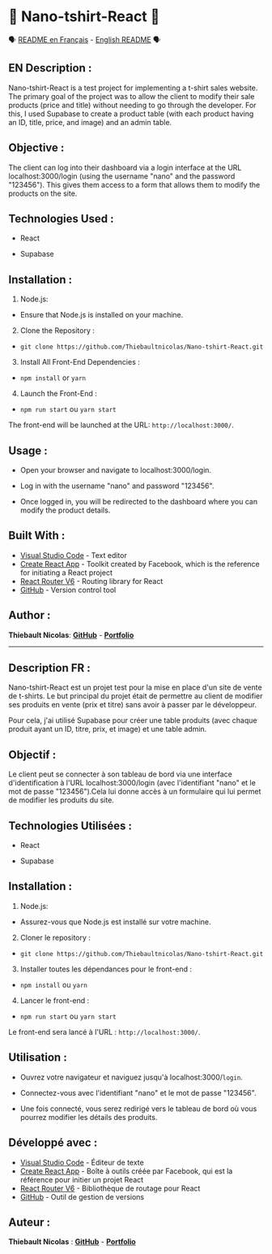 # 👕 Nano-tshirt-React 👕

🗣️ <a href="#description-fr-">README en Français</a> - <a href="#en-description">English README</a> 🗣️

## EN Description :

Nano-tshirt-React is a test project for implementing a t-shirt sales website. The primary goal of the project was to allow the client to modify their sale products (price and title) without needing to go through the developer. For this, I used Supabase to create a product table (with each product having an ID, title, price, and image) and an admin table.

## Objective :

The client can log into their dashboard via a login interface at the URL localhost:3000/login (using the username "nano" and the password "123456"). This gives them access to a form that allows them to modify the products on the site.

## Technologies Used :

-  React

-  Supabase

## Installation :

1. Node.js:

-   Ensure that Node.js is installed on your machine.

2. Clone the Repository :

-   `git clone https://github.com/Thiebaultnicolas/Nano-tshirt-React.git`

3. Install All Front-End Dependencies :

-   `npm install` or `yarn`

4. Launch the Front-End :

-   `npm run start` ou `yarn start`

The front-end will be launched at the URL:
`http://localhost:3000/`.

## Usage : 

-  Open your browser and navigate to localhost:3000/login. 

-  Log in with the username "nano" and password "123456". 

-  Once logged in, you will be redirected to the dashboard where you can modify the product details.

## Built With :

-   [Visual Studio Code](https://code.visualstudio.com/) - Text editor
-   [Create React App](https://create-react-app.dev/) - Toolkit created by Facebook, which is the reference for initiating a React project
-   [React Router V6](https://reactrouter.com/) - Routing library for React
-   [GitHub](https://github.com/) - Version control tool


## Author :

**Thiebault Nicolas**: [**GitHub**](https://github.com/Thiebaultnicolas) - [**Portfolio**](https://thiebault-nicolas.fr/)

---

## Description FR :

Nano-tshirt-React est un projet test pour la mise en place d'un site de vente de t-shirts. Le but principal du projet était de permettre au client de modifier ses produits en vente (prix et titre) sans avoir à passer par le développeur. 

Pour cela, j'ai utilisé Supabase pour créer une table produits (avec chaque produit ayant un ID, titre, prix, et image) et une table admin.

## Objectif : 

Le client peut se connecter à son tableau de bord via une interface d'identification à l'URL localhost:3000/login (avec l'identifiant "nano" et le mot de passe "123456").Cela lui donne accès à un formulaire qui lui permet de modifier les produits du site.

## Technologies Utilisées :

-  React

-  Supabase

## Installation :

1. Node.js:

-   Assurez-vous que Node.js est installé sur votre machine.

2. Cloner le repository :

-   `git clone https://github.com/Thiebaultnicolas/Nano-tshirt-React.git`

3. Installer toutes les dépendances pour le front-end :

-   `npm install` ou `yarn`

4. Lancer le front-end :

-   `npm run start` ou `yarn start`

Le front-end sera lancé à l'URL :
`http://localhost:3000/`.


## Utilisation : 

-  Ouvrez votre navigateur et naviguez jusqu'à localhost:3000/```login```.

-  Connectez-vous avec l'identifiant "nano" et le mot de passe "123456". 

-  Une fois connecté, vous serez redirigé vers le tableau de bord où vous pourrez modifier les détails des produits.

## Développé avec :

-   [Visual Studio Code](https://code.visualstudio.com/) - Éditeur de texte
-   [Create React App](https://create-react-app.dev/) - Boîte à outils créée par Facebook, qui est la référence pour initier un projet React
-   [React Router V6](https://reactrouter.com/) - Bibliothèque de routage pour React
-   [GitHub](https://github.com/) - Outil de gestion de versions


## Auteur :

**Thiebault Nicolas** : [**GitHub**](https://github.com/Thiebaultnicolas) - [**Portfolio**](https://thiebault-nicolas.fr/)


